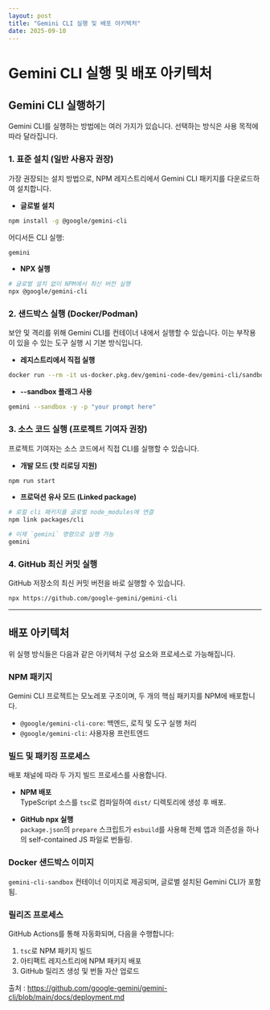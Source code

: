 ```yaml
---
layout: post
title: "Gemini CLI 실행 및 배포 아키텍처"
date: 2025-09-10
---
```


# Gemini CLI 실행 및 배포 아키텍처

## Gemini CLI 실행하기
Gemini CLI를 실행하는 방법에는 여러 가지가 있습니다. 선택하는 방식은 사용 목적에 따라 달라집니다.

### 1. 표준 설치 (일반 사용자 권장)
가장 권장되는 설치 방법으로, NPM 레지스트리에서 Gemini CLI 패키지를 다운로드하여 설치합니다.

- **글로벌 설치**
```bash
npm install -g @google/gemini-cli
```
어디서든 CLI 실행:
```bash
gemini
```

- **NPX 실행**
```bash
# 글로벌 설치 없이 NPM에서 최신 버전 실행
npx @google/gemini-cli
```

### 2. 샌드박스 실행 (Docker/Podman)
보안 및 격리를 위해 Gemini CLI를 컨테이너 내에서 실행할 수 있습니다. 이는 부작용이 있을 수 있는 도구 실행 시 기본 방식입니다.

- **레지스트리에서 직접 실행**
```bash
docker run --rm -it us-docker.pkg.dev/gemini-code-dev/gemini-cli/sandbox:0.1.1
```

- **--sandbox 플래그 사용**
```bash
gemini --sandbox -y -p "your prompt here"
```

### 3. 소스 코드 실행 (프로젝트 기여자 권장)
프로젝트 기여자는 소스 코드에서 직접 CLI를 실행할 수 있습니다.

- **개발 모드 (핫 리로딩 지원)**
```bash
npm run start
```

- **프로덕션 유사 모드 (Linked package)**
```bash
# 로컬 cli 패키지를 글로벌 node_modules에 연결
npm link packages/cli

# 이제 `gemini` 명령으로 실행 가능
gemini
```

### 4. GitHub 최신 커밋 실행
GitHub 저장소의 최신 커밋 버전을 바로 실행할 수 있습니다.

```bash
npx https://github.com/google-gemini/gemini-cli
```

---

## 배포 아키텍처
위 실행 방식들은 다음과 같은 아키텍처 구성 요소와 프로세스로 가능해집니다.

### NPM 패키지
Gemini CLI 프로젝트는 모노레포 구조이며, 두 개의 핵심 패키지를 NPM에 배포합니다.

- `@google/gemini-cli-core`: 백엔드, 로직 및 도구 실행 처리
- `@google/gemini-cli`: 사용자용 프런트엔드

### 빌드 및 패키징 프로세스
배포 채널에 따라 두 가지 빌드 프로세스를 사용합니다.

- **NPM 배포**  
  TypeScript 소스를 `tsc`로 컴파일하여 `dist/` 디렉토리에 생성 후 배포.

- **GitHub npx 실행**  
  `package.json`의 `prepare` 스크립트가 `esbuild`를 사용해 전체 앱과 의존성을 하나의 self-contained JS 파일로 번들링.

### Docker 샌드박스 이미지
`gemini-cli-sandbox` 컨테이너 이미지로 제공되며, 글로벌 설치된 Gemini CLI가 포함됨.

### 릴리즈 프로세스
GitHub Actions를 통해 자동화되며, 다음을 수행합니다:

1. `tsc`로 NPM 패키지 빌드  
2. 아티팩트 레지스트리에 NPM 패키지 배포  
3. GitHub 릴리즈 생성 및 번들 자산 업로드  

출처 : https://github.com/google-gemini/gemini-cli/blob/main/docs/deployment.md

